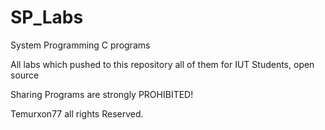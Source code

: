 # SP_Labs
System Programming C programs

All labs which pushed to this repository all of them for IUT Students, open source

Sharing Programs are strongly PROHIBITED!


Temurxon77 all rights Reserved.
